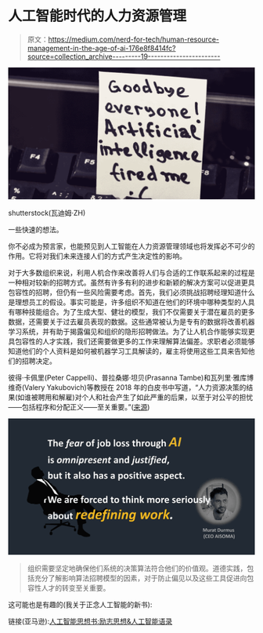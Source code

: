 # 人工智能时代的人力资源管理

> 原文：<https://medium.com/nerd-for-tech/human-resource-management-in-the-age-of-ai-176e8f8414fc?source=collection_archive---------19----------------------->

![](img/597887effbc5644c9587d7e858f586dd.png)

shutterstock(瓦迪姆·ZH)

一些快速的想法。

你不必成为预言家，也能预见到人工智能在人力资源管理领域也将发挥必不可少的作用。它将对我们未来连接人们的方式产生决定性的影响。

对于大多数组织来说，利用人机合作来改善将人们与合适的工作联系起来的过程是一种相对较新的招聘方式。虽然有许多有利的进步和新颖的解决方案可以促进更具包容性的招聘，但仍有一些风险需要考虑。首先，我们必须挑战招聘经理知道什么是理想员工的假设。事实可能是，许多组织不知道在他们的环境中哪种类型的人具有哪种技能组合。为了生成大型、健壮的模型，我们不仅需要关于潜在雇员的更多数据，还需要关于过去雇员表现的数据。这些通常被认为是专有的数据将改善机器学习系统，并有助于揭露偏见和组织的隐形招聘做法。为了让人机合作能够实现更具包容性的人才实践，我们还需要做更多的工作来理解算法偏差。求职者必须能够知道他们的个人资料是如何被机器学习工具解读的，雇主将使用这些工具来告知他们的招聘决定。

彼得·卡佩里(Peter Cappelli)、普拉桑娜·坦贝(Prasanna Tambe)和瓦列里·雅库博维奇(Valery Yakubovich)等教授在 2018 年的白皮书中写道，“人力资源决策的结果(如谁被聘用和解雇)对个人和社会产生了如此严重的后果，以至于对公平的担忧——包括程序和分配正义——至关重要。”([来源](https://papers.ssrn.com/sol3/papers.cfm?abstract_id=3263878))

![](img/fe13c3214d8f94b64f3f3ba6e8cc4609.png)

> 组织需要坚定地确保他们系统的决策算法符合他们的价值观。道德实践，包括充分了解影响算法招聘模型的因素，对于防止偏见以及这些工具促进向包容性人才的转变至关重要。

这可能也是有趣的(我关于正念人工智能的新书):

链接(亚马逊):[人工智能思想书:励志思想&人工智能语录](https://www.amazon.com/gp/product/B08Z4BWN1X/ref=dbs_a_def_rwt_bibl_vppi_i0)